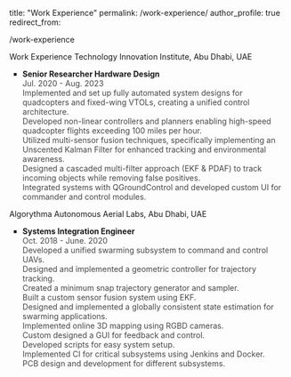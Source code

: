 <!-- layout: archive -->
title: "Work Experience"
permalink: /work-experience/
author_profile: true
redirect_from:

/work-experience
<head>
<style>
p.research {
  text-align: justify;
}
div.title {
  text-align: left;
  font-weight: bold;
}
div.description {
  text-align: left;
  opacity: 0.8;
}
</style>
</head>
Work Experience
Technology Innovation Institute, Abu Dhabi, UAE
<ul style="list-style-type:square">
<li>
<div class="title">Senior Researcher Hardware Design</div>
<div class="description">Jul. 2020 - Aug. 2023</div>
<div class="description">
Implemented and set up fully automated system designs for quadcopters and fixed-wing VTOLs, creating a unified control architecture.
</div>
<div class="description">
Developed non-linear controllers and planners enabling high-speed quadcopter flights exceeding 100 miles per hour.
</div>
<div class="description">
Utilized multi-sensor fusion techniques, specifically implementing an Unscented Kalman Filter for enhanced tracking and environmental awareness.
</div>
<div class="description">
Designed a cascaded multi-filter approach (EKF & PDAF) to track incoming objects while removing false positives.
</div>
<div class="description">
Integrated systems with QGroundControl and developed custom UI for commander and control modules.
</div>
</li>
</ul>
Algorythma Autonomous Aerial Labs, Abu Dhabi, UAE
<ul style="list-style-type:square">
<li>
<div class="title">Systems Integration Engineer</div>
<div class="description">Oct. 2018 - June. 2020</div>
<div class="description">
Developed a unified swarming subsystem to command and control UAVs.
</div>
<div class="description">
Designed and implemented a geometric controller for trajectory tracking.
</div>
<div class="description">
Created a minimum snap trajectory generator and sampler.
</div>
<div class="description">
Built a custom sensor fusion system using EKF.
</div>
<div class="description">
Designed and implemented a globally consistent state estimation for swarming applications.
</div>
<div class="description">
Implemented online 3D mapping using RGBD cameras.
</div>
<div class="description">
Custom designed a GUI for feedback and control.
</div>
<div class="description">
Developed scripts for easy system setup.
</div>
<div class="description">
Implemented CI for critical subsystems using Jenkins and Docker.
</div>
<div class="description">
PCB design and development for different subsystems.
</div>
</li>
</ul>
